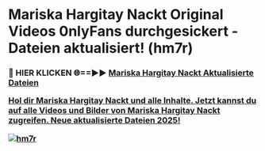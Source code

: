 # Mariska Hargitay Nackt Original Videos 0nlyFans durchgesickert - Dateien aktualisiert! (hm7r)

<h3>🔴 HIER KLICKEN 🌐==►► <a href="https://tinyurl.com/h6vf6nb8" rel="nofollow">Mariska Hargitay Nackt Aktualisierte Dateien

Hol dir Mariska Hargitay Nackt und alle Inhalte. Jetzt kannst du auf alle Videos und Bilder von Mariska Hargitay Nackt zugreifen. Neue aktualisierte Dateien 2025!

[![hm7r](https://i.imgur.com/sD4kR3V.gif)](https://tinyurl.com/h6vf6nb8)
